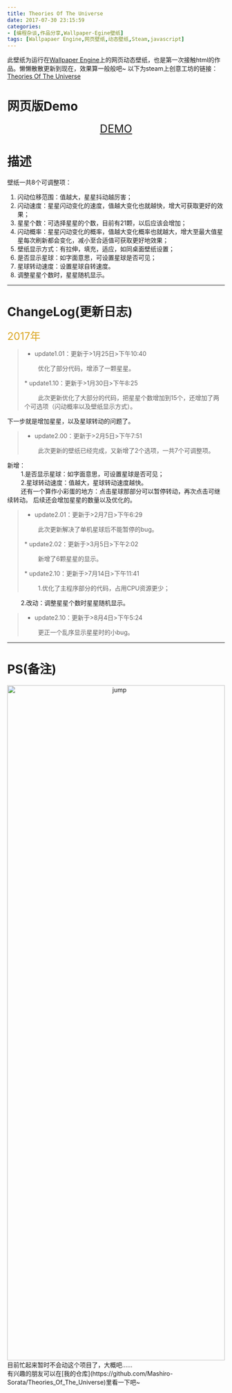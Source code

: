 ```yaml
---
title: Theories Of The Universe
date: 2017-07-30 23:15:59
categories: 
- [编程杂谈,作品分享,Wallpaper-Egine壁纸]
tags: [Wallpapaer Engine,网页壁纸,动态壁纸,Steam,javascript]
---
```


此壁纸为运行在[Wallpaper Engine](http://store.steampowered.com/app/431960/Wallpaper_Engine/)上的网页动态壁纸，也是第一次接触html的作品。懒懒散散更新到现在，效果算一般般吧~
以下为steam上创意工坊的链接：[Theories Of The Universe](http://steamcommunity.com/sharedfiles/filedetails/?id=848592407)

# 网页版Demo
<p align="center"><font color=#8B008B  style="font-size:25px" ><a href="http://mashirosorata.vicp.io/others/wallpaper-demo/demo.html">DEMO</a></font></p>

# 描述
壁纸一共8个可调整项：
1. 闪动位移范围：值越大，星星抖动越厉害；
2. 闪动速度：星星闪动变化的速度，值越大变化也就越快，增大可获取更好的效果；
3. 星星个数：可选择星星的个数，目前有21颗，以后应该会增加；
4. 闪动概率：星星闪动变化的概率，值越大变化概率也就越大，增大至最大值星星每次刷新都会变化，减小至合适值可获取更好地效果；
5. 壁纸显示方式：有拉伸，填充，适应，如同桌面壁纸设置；
6. 是否显示星球：如字面意思，可设置星球是否可见；
7. 星球转动速度：设置星球自转速度。
8. 调整星星个数时，星星随机显示。
***
# ChangeLog(更新日志)
<font color="#DAA520" size=5>2017年</font>

> * update1.01：更新于>1月25日>下午10:40
> <p>&nbsp;&nbsp;&nbsp;&nbsp;&nbsp;&nbsp;&nbsp;&nbsp;优化了部分代码，增添了一颗星星。</p>
> * update1.10：更新于>1月30日>下午8:25
> <p>&nbsp;&nbsp;&nbsp;&nbsp;&nbsp;&nbsp;&nbsp;&nbsp;此次更新优化了大部分的代码，把星星个数增加到15个，还增加了两个可选项（闪动概率以及壁纸显示方式）。
下一步就是增加星星，以及星球转动的问题了。</p>
> * update2.00：更新于>2月5日>下午7:51
> <p>&nbsp;&nbsp;&nbsp;&nbsp;&nbsp;&nbsp;&nbsp;&nbsp;此次更新的壁纸已经完成，又新增了2个选项，一共7个可调整项。
新增：<br/>
&nbsp;&nbsp;&nbsp;&nbsp;&nbsp;&nbsp;&nbsp;&nbsp;1.是否显示星球：如字面意思，可设置星球是否可见；<br />
&nbsp;&nbsp;&nbsp;&nbsp;&nbsp;&nbsp;&nbsp;&nbsp;2.星球转动速度：值越大，星球转动速度越快。<br />
&nbsp;&nbsp;&nbsp;&nbsp;&nbsp;&nbsp;&nbsp;&nbsp;还有一个算作小彩蛋的地方：点击星球那部分可以暂停转动，再次点击可继续转动。
后续还会增加星星的数量以及优化的。</p>
> * update2.01：更新于>2月7日>下午6:29
> <p>&nbsp;&nbsp;&nbsp;&nbsp;&nbsp;&nbsp;&nbsp;&nbsp;此次更新解决了单机星球后不能暂停的bug。</p>
> * update2.02：更新于>3月5日>下午2:02
> <p>&nbsp;&nbsp;&nbsp;&nbsp;&nbsp;&nbsp;&nbsp;&nbsp;新增了6颗星星的显示。</p>
> * update2.10：更新于>7月14日>下午11:41
> <p>&nbsp;&nbsp;&nbsp;&nbsp;&nbsp;&nbsp;&nbsp;&nbsp;1.优化了主程序部分的代码，占用CPU资源更少；<br />
&nbsp;&nbsp;&nbsp;&nbsp;&nbsp;&nbsp;&nbsp;&nbsp;2.改动：调整星星个数时星星随机显示。</p>
> * update2.10：更新于>8月4日>下午5:24
> <p>&nbsp;&nbsp;&nbsp;&nbsp;&nbsp;&nbsp;&nbsp;&nbsp;更正一个乱序显示星星时的小bug。</p>

***
# PS(备注)
<div align="center" style="height:40%"><img src="https://t1.picb.cc/uploads/2019/02/18/VhsZiL.gif" height = "100%" alt="jump"/></div>
目前忙起来暂时不会动这个项目了，大概吧……<br/>
有兴趣的朋友可以在[我的仓库](https://github.com/Mashiro-Sorata/Theories_Of_The_Universe)里看一下吧~
